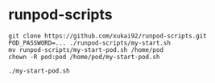 # runpod-scripts

```shell
git clone https://github.com/xukai92/runpod-scripts.git
POD_PASSWORD=... ./runpod-scripts/my-start.sh
mv runpod-scripts/my-start-pod.sh /home/pod
chown -R pod:pod /home/pod/my-start-pod.sh
```

```shell
./my-start-pod.sh
```